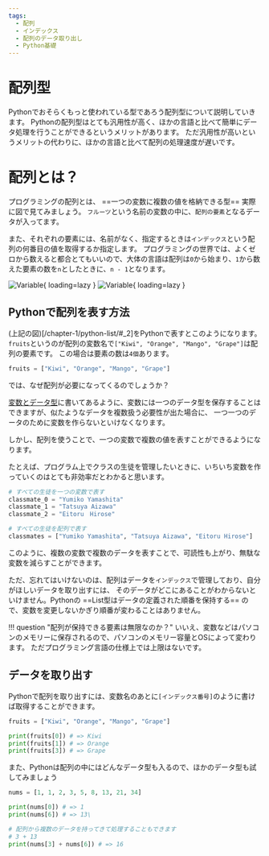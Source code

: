 ```yaml
---
tags:
  - 配列
  - インデックス
  - 配列のデータ取り出し
  - Python基礎
---
```


# 配列型

Pythonでおそらくもっと使われている型であろう配列型について説明していきます。
Pythonの配列型はとても汎用性が高く、ほかの言語と比べて簡単にデータ処理を行うことができるというメリットがあります。
ただ汎用性が高いというメリットの代わりに、ほかの言語と比べて配列の処理速度が遅いです。

# 配列とは？
プログラミングの配列とは、 ==一つの変数に複数の値を格納できる型== 実際に図で見てみましょう。
`フルーツ`という名前の変数の中に、`配列の要素`となるデータが入ってます。

また、それぞれの要素には、名前がなく、指定するときは`インデックス`という配列の何番目の値を取得するか指定します。
プログラミングの世界では、よくゼロから数えると都合とてもいいので、大体の言語は配列は`0`から始まり、`1`から数えた要素の数を`n`としたときに、`n - 1`となります。


![Variable](/images/variable/list-variable-light-mode.png#only-light){ loading=lazy }
![Variable](/images/variable/list-variable-dark-mode.png#only-dark){ loading=lazy }

## Pythonで配列を表す方法
(上記の図)[/chapter-1/python-list/#_2]をPythonで表すとこのようになります。
`fruits`というのが配列の変数名で`["Kiwi", "Orange", "Mango", "Grape"]`は配列の要素です。
この場合は要素の数は`4個`あります。
```py
fruits = ["Kiwi", "Orange", "Mango", "Grape"]
```

では、なぜ配列が必要になってくるのでしょうか？

[変数とデータ型](/chapter-1/python-variable/)に書いてあるように、変数には一つのデータ型を保存することはできますが、似たようなデータを複数扱う必要性が出た場合に、
一つ一つのデータのために変数を作らないといけなくなります。

しかし、配列を使うことで、一つの変数で複数の値を表すことができるようになります。

たとえば、プログラム上でクラスの生徒を管理したいときに、いちいち変数を作っていくのはとても非効率だとわかると思います。
```py
# すべての生徒を一つの変数で表す
classmate_0 = "Yumiko Yamashita"
classmate_1 = "Tatsuya Aizawa"
classmate_2 = "Eitoru　Hirose"

# すべての生徒を配列で表す
classmates = ["Yumiko Yamashita", "Tatsuya Aizawa", "Eitoru Hirose"]
```
このように、複数の変数で複数のデータを表すことで、可読性も上がり、無駄な変数を減らすことができます。

ただ、忘れてはいけないのは、配列はデータを`インデックス`で管理しており、自分がほしいデータを取り出すには、
そのデータがどこにあることがわからないといけません。Pythonの ==List型はデータの定義された順番を保持する== ので、変数を変更しないかぎり順番が変わることはありません。

!!! question "配列が保持できる要素は無限なのか？"
    いいえ、変数などはパソコンのメモリーに保存されるので、パソコンのメモリー容量とOSによって変わります。
    ただプログラミング言語の仕様上では上限はないです。


## データを取り出す
Pythonで配列を取り出すには、変数名のあとに`[インデックス番号]`のように書けば取得することができます。

```py
fruits = ["Kiwi", "Orange", "Mango", "Grape"]

print(fruits[0]) # => Kiwi
print(fruits[1]) # => Orange
print(fruits[3]) # => Grape
```

また、Pythonは配列の中にはどんなデータ型も入るので、ほかのデータ型も試してみましょう

```py
nums = [1, 1, 2, 3, 5, 8, 13, 21, 34]

print(nums[0]) # => 1 
print(nums[6]) # => 13\

# 配列から複数のデータを持ってきて処理することもできます
# 3 + 13
print(nums[3] + nums[6]) # => 16
```
